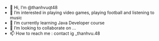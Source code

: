 - 👋 Hi, I’m @thanhvuqt48
- 👀 I’m interested in playing video games, playing football and listening to music
- 🌱 I’m currently learning Java Developer course
- 💞️ I’m looking to collaborate on ...
- 📫 How to reach me : contact ig _thanhvu.48

<!---
thanhvuqt48/thanhvuqt48 is a ✨ special ✨ repository because its `README.md` (this file) appears on your GitHub profile.
You can click the Preview link to take a look at your changes.
--->
